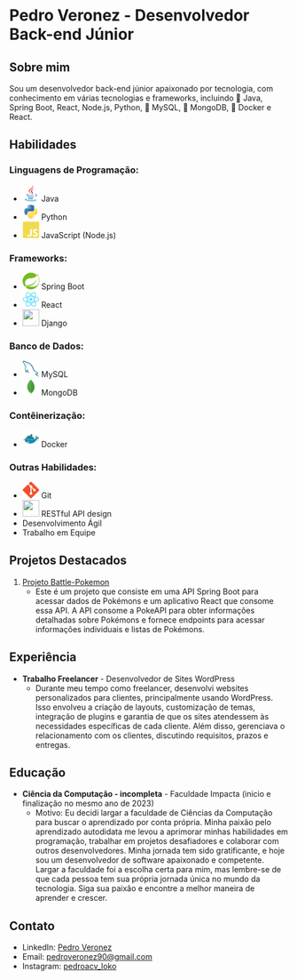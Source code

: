 # Pedro Veronez - Desenvolvedor Back-end Júnior

## Sobre mim
Sou um desenvolvedor back-end júnior apaixonado por tecnologia, com conhecimento em várias tecnologias e frameworks, incluindo 🚀 Java, Spring Boot, React, Node.js, Python, 🐬 MySQL, 🍃 MongoDB, 🐳 Docker e React.

## Habilidades

### Linguagens de Programação:
- <img src="https://raw.githubusercontent.com/devicons/devicon/master/icons/java/java-original.svg" width="30" height="30"> Java
- <img src="https://raw.githubusercontent.com/devicons/devicon/master/icons/python/python-original.svg" width="30" height="30"> Python
- <img src="https://raw.githubusercontent.com/devicons/devicon/master/icons/javascript/javascript-plain.svg" width="30" height="30"> JavaScript (Node.js)

### Frameworks:
- <img src="https://raw.githubusercontent.com/devicons/devicon/master/icons/spring/spring-original.svg" width="30" height="30"> Spring Boot
- <img src="https://raw.githubusercontent.com/devicons/devicon/master/icons/react/react-original.svg" width="30" height="30"> React
- <img src="https://cdn.ourcodeworld.com/public-media/gallery/categorielogo-57b2ed423aaa1.png" width="30" height="30"> Django

### Banco de Dados:
- <img src="https://raw.githubusercontent.com/devicons/devicon/master/icons/mysql/mysql-original.svg" width="30" height="30"> MySQL
- <img src="https://raw.githubusercontent.com/devicons/devicon/master/icons/mongodb/mongodb-original.svg" width="30" height="30"> MongoDB

### Contêinerização:
- <img src="https://raw.githubusercontent.com/devicons/devicon/master/icons/docker/docker-original.svg" width="30" height="30"> Docker

### Outras Habilidades:
- <img src="https://raw.githubusercontent.com/devicons/devicon/master/icons/git/git-original.svg" width="30" height="30"> Git
- <img src="https://th.bing.com/th/id/OIP.j0YXr3h-bqELV5F7pvZwZQAAAA?pid=ImgDet&rs=1" width="30" height="30"> RESTful API design
- Desenvolvimento Ágil
- Trabalho em Equipe

## Projetos Destacados

1. [Projeto Battle-Pokemon](https://github.com/pedroveronez2/Battle-Pokemon)
   - Este é um projeto que consiste em uma API Spring Boot para acessar dados de Pokémons e um aplicativo React que consome essa API. A API consome a PokeAPI para obter informações detalhadas sobre Pokémons e fornece endpoints para acessar informações individuais e listas de Pokémons.

## Experiência

- **Trabalho Freelancer** - Desenvolvedor de Sites WordPress
  - Durante meu tempo como freelancer, desenvolvi websites personalizados para clientes, principalmente usando WordPress. Isso envolveu a criação de layouts, customização de temas, integração de plugins e garantia de que os sites atendessem às necessidades específicas de cada cliente. Além disso, gerenciava o relacionamento com os clientes, discutindo requisitos, prazos e entregas.

## Educação

- **Ciência da Computação - incompleta** - Faculdade Impacta (inicio e finalização no mesmo ano de 2023)
  - Motivo:
    Eu decidi largar a faculdade de Ciências da Computação para buscar o aprendizado por conta própria. Minha paixão pelo aprendizado autodidata me levou a aprimorar minhas habilidades em programação, trabalhar em projetos desafiadores e colaborar com outros desenvolvedores. Minha jornada tem sido gratificante, e hoje sou um desenvolvedor de software apaixonado e competente. Largar a faculdade foi a escolha certa para mim, mas lembre-se de que cada pessoa tem sua própria jornada única no mundo da tecnologia. Siga sua paixão e encontre a melhor maneira de aprender e crescer.

## Contato

- LinkedIn: [Pedro Veronez](https://www.linkedin.com/in/pedro-augusto-10108b236/)
- Email: [pedroveronez90@gmail.com](mailto:pedroveronez90@gmail.com)
- Instagram: [pedroacv_loko](https://www.instagram.com/pedroacv_loko/)
